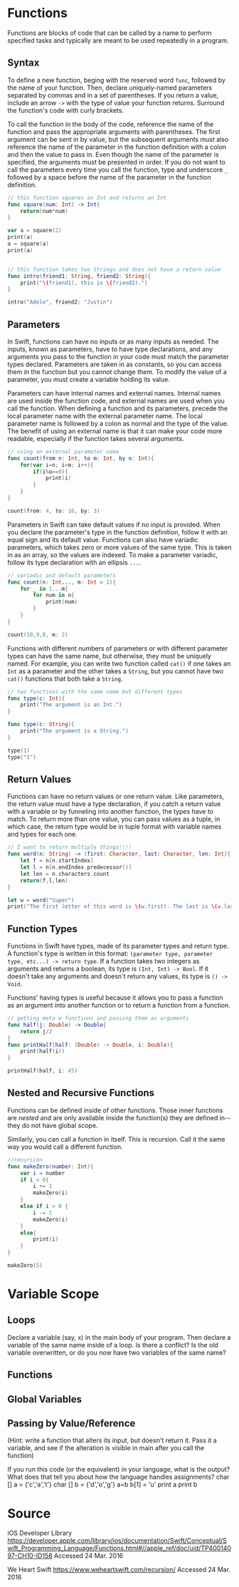 # Functions

Functions are blocks of code that can be called by a name to perform specified tasks and typically are meant to be used repeatedly in a program.

## Syntax

To define a new function, beging with the reserved word `func`, followed by the name of your function. Then, declare uniquely-named parameters separated by commas and in a set of parentheses. If you return a value, include an arrow `->` with the type of value your function returns. Surround the function's code with curly brackets.

To call the function in the body of the code, reference the name of the function and pass the appropriate arguments with parentheses. The first argument can be sent in by value, but the subsequent arguments must also reference the name of the parameter in the function definition with a colon and then the value to pass in. Even though the name of the parameter is specified, the arguments must be presented in order. If you do not want to call the parameters every time you call the function, type and underscore `_` followed by a space before the name of the parameter in the function definition.

```swift
// this function squares an Int and returns an Int
func square(num: Int) -> Int{
    return(num*num)
}

var a = square(2)
print(a)
a = square(a)
print(a)


// this function takes two Strings and does not have a return value
func intro(friend1: String, friend2: String){
    print("\(friend1), this is \(friend2).")
}

intro("Adele", friend2: "Justin")
```

## Parameters

In Swift, functions can have no inputs or as many inputs as needed. The inputs, known as parameters, have to have type declarations, and any arguments you pass to the function in your code must match the parameter types declared. Parameters are taken in as constants, so you can access them in the function but you cannot change them. To modify the value of a parameter, you must create a variable holding its value.

Parameters can have internal names and external names. Internal names are used inside the function code, and external names are used when you call the function. When defining a function and its parameters, precede the local parameter name with the external parameter name. The local parameter name is followed by a colon as normal and the type of the value. The benefit of using an external name is that it can make your code more readable, especially if the function takes several arguments.

```swift
// using an external parameter name
func count(from n: Int, to m: Int, by o: Int){
    for(var i=n; i<m; i++){
        if(i%o==0){
            print(i)
        }
    }
}

count(from: 4, to: 16, by: 3)
```

Parameters in Swift can take default values if no input is provided. When you declare the parameter's type in the function definition, follow it with an equal sign and its default value. Functions can also have variadic parameters, which takes zero or more values of the same type. This is taken in as an array, so the values are indexed. To make a parameter variadic, follow its type declaration with an ellipsis `...`.

```swift
// variadic and default parameters
func count(n: Int..., m: Int = 1){
    for _ in 1...m{
        for num in n{
            print(num)
        }
    }
}

count(10,9,8, m: 2)
```

Functions with different numbers of parameters or with different parameter types can have the same name, but otherwise, they must be uniquely named. For example, you can write two function called `cat()` if one takes an `Int` as a parameter and the other takes a `String`, but you cannot have two `cat()` functions that both take a `String`.

```swift
// two functions with the same name but different types
func type(c: Int){
    print("The argument is an Int.")
}

func type(c: String){
    print("The argument is a String.")
}

type(1)
type("1")
```

## Return Values

Functions can have no return values or one return value. Like parameters, the return value must have a type declaration, if you catch a return value with a variable or by funneling into another function, the types have to match. To return more than one value, you can pass values as a tuple, in which case, the return type would be in tuple format with variable names and types for each one.

```swift
// I want to return multiple things!!!!
func word(n: String) -> (first: Character, last: Character, len: Int){
    let f = n[n.startIndex]
    let l = n[n.endIndex.predecessor()]
    let len = n.characters.count
    return(f,l,len)
}

let w = word("Super")
print("The first letter of this word is \(w.first). The last is \(w.last). It is \(w.len) letters long.")
```

## Function Types

Functions in Swift have types, made of its parameter types and return type. A function's type is written in this format: `(parameter type, parameter type, etc...) -> return type`. If a function takes two integers as arguments and returns a boolean, its type is `(Int, Int) -> Bool`. If it doesn't take any arguments and doesn't return any values, its type is `() -> Void`.

Functions' having types is useful because it allows you to pass a function as an argument into another function or to return a function from a function.

```swift
// getting meta w functions and passing them as arguments
func half(j: Double) -> Double{
    return j/2
}
func printHalf(half: (Double) -> Double, i: Double){
    print(half(i))
}

printHalf(half, i: 45)
```

## Nested and Recursive Functions

Functions can be defined inside of other functions. Those inner functions are *nested* and are only available inside the function(s) they are defined in--they do not have global scope.

Similarly, you can call a function in itself. This is recursion. Call it the same way you would call a different function.

```swift
//recursion
func makeZero(number: Int){
    var i = number
    if i < 0{
        i += 1
        makeZero(i)
    }
    else if i > 0 {
        i -= 1
        makeZero(i)
    }
    else{
        print(i)
    }
}

makeZero(5)
```

# Variable Scope

## Loops

Declare a variable (say, x) in the main body of your program. Then declare a variable of the
same name inside of a loop. Is there a conflict? Is the old variable overwritten, or do you now
have two variables of the same name?

## Functions



## Global Variables

## Passing by Value/Reference

(Hint: write a function that alters its input, but doesn't return it. Pass it a variable, and see if
the alteration is visible in main after you call the function)

If you run this code (or the equivalent) in your language, what is the output? What does that tell
you about how the language handles assignments?
char [] a = {'c','a','t'}
char [] b = {'d','o','g'}
a=b
b[1] = 'u'
print a
print b


# Source

iOS Developer Library https://developer.apple.com/library/ios/documentation/Swift/Conceptual/Swift_Programming_Language/Functions.html#//apple_ref/doc/uid/TP40014097-CH10-ID158 Accessed 24 Mar. 2016

We Heart Swift https://www.weheartswift.com/recursion/ Accessed 24 Mar. 2016

